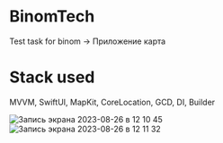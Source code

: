 # BinomTech
Test task for binom -> Приложение карта
# Stack used
MVVM, SwiftUI, MapKit, CoreLocation, GCD, DI, Builder

![Запись экрана 2023-08-26 в 12 10 45](https://github.com/AlexShtandaruk/mapEkb/assets/125973696/b3512ef3-3cd5-416a-81ed-1f0ed8849e80)
![Запись экрана 2023-08-26 в 12 11 32](https://github.com/AlexShtandaruk/mapEkb/assets/125973696/57864e34-0f7c-466f-a491-a31f071aec32)


